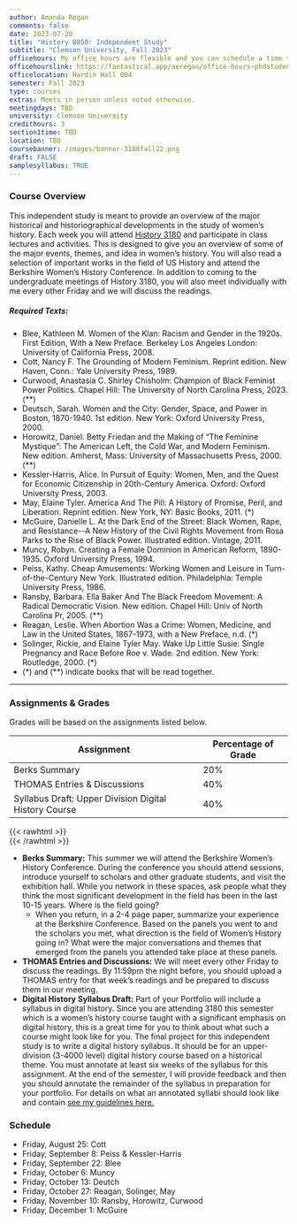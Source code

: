 ```yaml
---
author: Amanda Regan
comments: false
date: 2023-07-20
title: "History 8850: Independent Study"
subtitle: "Clemson University, Fall 2023"
officehours: My office hours are flexible and you can schedule a time to meet with me.
officehourslink: https://fantastical.app/aeregan/office-hours-phdstudents
officelocation: Hardin Hall 004
semester: Fall 2023
type: courses
extras: Meets in person unless noted otherwise.
meetingdays: TBD
university: Clemson University
credithours: 3
section1time: TBD
location: TBD
coursebanner: /images/banner-3180fall22.png
draft: FALSE
samplesyllabus: TRUE
---
```

### Course Overview

This independent study is meant to provide an overview of the major historical and historiographical developments in the study of women’s history. Each week you will attend [History 3180](/courses/3180fall23) and participate in class lectures and activities. This is designed to give you an overview of some of the major events, themes, and idea in women’s history. You will also read a selection of important works in the field of US History and attend the Berkshire Women’s History Conference. In addition to coming to the undergraduate meetings of History 3180, you will also meet individually with me every other Friday and we will discuss the readings. 

##### Required Texts:
* Blee, Kathleen M. Women of the Klan: Racism and Gender in the 1920s. First Edition, With a New Preface. Berkeley Los Angeles London: University of California Press, 2008.
* Cott, Nancy F. The Grounding of Modern Feminism. Reprint edition. New Haven, Conn.: Yale University Press, 1989.
* Curwood, Anastasia C. Shirley Chisholm: Champion of Black Feminist Power Politics. Chapel Hill: The University of North Carolina Press, 2023. (**)
* Deutsch, Sarah. Women and the City: Gender, Space, and Power in Boston, 1870-1940. 1st edition. New York: Oxford University Press, 2000.
* Horowitz, Daniel. Betty Friedan and the Making of “The Feminine Mystique”: The American Left, the Cold War, and Modern Feminism. New edition. Amherst, Mass: University of Massachusetts Press, 2000. (**)
* Kessler-Harris, Alice. In Pursuit of Equity: Women, Men, and the Quest for Economic Citizenship in 20th-Century America. Oxford: Oxford University Press, 2003.
* May, Elaine Tyler. America And The Pill: A History of Promise, Peril, and Liberation. Reprint edition. New York, NY: Basic Books, 2011. (*)
* McGuire, Danielle L. At the Dark End of the Street: Black Women, Rape, and Resistance--A New History of the Civil Rights Movement from Rosa Parks to the Rise of Black Power. Illustrated edition. Vintage, 2011.
* Muncy, Robyn. Creating a Female Dominion in American Reform, 1890-1935. Oxford University Press, 1994.
* Peiss, Kathy. Cheap Amusements: Working Women and Leisure in Turn-of-the-Century New York. Illustrated edition. Philadelphia: Temple University Press, 1986.
* Ransby, Barbara. Ella Baker And The Black Freedom Movement: A Radical Democratic Vision. New edition. Chapel Hill: Univ of North Carolina Pr, 2005. (**)
* Reagan, Leslie. When Abortion Was a Crime: Women, Medicine, and Law in the United States, 1867-1973, with a New Preface, n.d. (*)
* Solinger, Rickie, and Elaine Tyler May. Wake Up Little Susie: Single Pregnancy and Race Before Roe v. Wade. 2nd edition. New York: Routledge, 2000. (*)
* (*) and (**) indicate books that will be read together. 

---

### Assignments & Grades

Grades will be based on the assignments listed below.

|Assignment   | Percentage of Grade   |
|---|---|
|Berks Summary |	20% |
|THOMAS Entries & Discussions |	40%|
|Syllabus Draft: Upper Division Digital History Course |	40%|


{{< rawhtml >}}
<br>
{{< /rawhtml >}}

* **Berks Summary:** This summer we will attend the Berkshire Women’s History Conference. During the conference you should attend sessions, introduce yourself to scholars and other graduate students, and visit the exhibition hall. While you network in these spaces, ask people what they think the most significant development in the field has been in the last 10-15 years. Where is the field going? 	
    * When you return, in a 2-4 page paper, summarize your experience at the Berkshire Conference. Based on the panels you went to and the scholars you met, what direction is the field of Women’s History going in? What were the major conversations and themes that emerged from the panels you attended take place at these panels. 
* **THOMAS Entries and Discussions:** We will meet every other Friday to discuss the readings. By 11:59pm the night before, you should upload a THOMAS entry for that week’s readings and be prepared to discuss them in our meeting. 
* **Digital History Syllabus Draft:** Part of your Portfolio will include a syllabus in digital history. Since you are attending 3180 this semester which is a women’s history course taught with a significant emphasis on digital history, this is a great time for you to think about what such a course might look like for you. The final project for this independent study is to write a digital history syllabus. It should be for an upper-division (3-4000 level) digital history course based on a historical theme. You must annotate at least six weeks of the syllabus for this assignment. At the end of the semester, I will provide feedback and then you should annotate the remainder of the syllabus in preparation for your portfolio. For details on what an annotated syllabi should look like and contain [see my guidelines here.](../posts/annotated-syllabi-guidelines.md)


### Schedule
* Friday, August 25: Cott
* Friday, September 8: Peiss & Kessler-Harris
* Friday, September 22: Blee
* Friday, October 6: Muncy
* Friday, October 13: Deutch 
* Friday, October 27: Reagan, Solinger, May 
* Friday, November 10: Ransby, Horowitz, Curwood
* Friday, December 1: McGuire